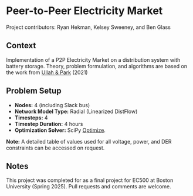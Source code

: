 # Peer-to-Peer Electricity Market
Project contributors: Ryan Hekman, Kelsey Sweeney, and Ben Glass

## Context
Implementation of a P2P Electricity Market on a distribution system with battery storage. Theory, problem formulation, and algorithms are based on the work from [Ullah & Park](https://ieeexplore.ieee.org/document/9369412) (2021)

## Problem Setup
- **Nodes:** 4 (including Slack bus)
- **Network Model Type:** Radial (Linearized DistFlow)
- **Timesteps:** 4
- **Timestep Duration:** 4 hours
- **Optimization Solver:** SciPy [Optimize](https://docs.scipy.org/doc/scipy/reference/generated/scipy.optimize.minimize.html).
  
**Note:** A detailed table of values used for all voltage, power, and DER constraints can be accessed on request.

## Notes
This project was completed for as a final project for EC500 at Boston University (Spring 2025). Pull requests and comments are welcome.



